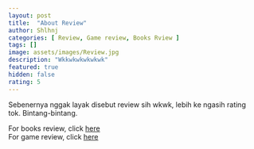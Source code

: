 ```yaml
---
layout: post
title:  "About Review"
author: Shlhnj
categories: [ Review, Game review, Books Rview ]
tags: []
image: assets/images/Review.jpg
description: "Wkkwkwkwkwkwk"
featured: true
hidden: false
rating: 5
---
```


Sebenernya nggak layak disebut review sih wkwk, lebih ke ngasih rating tok. Bintang-bintang.

For books review, click [here](https://bukanmedium.github.io/BukanMedium.github.io/categories#Books-review) <br>
For game review, click [here](https://bukanmedium.github.io/BukanMedium.github.io/categories#Game-review)

